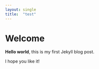 ```yaml
---
layout: single
title:  "test"
---
```


# Welcome

**Hello world**, this is my first Jekyll blog post.

I hope you like it!
